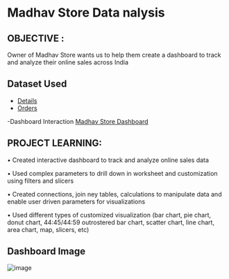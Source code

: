 # Madhav Store Data nalysis
## OBJECTIVE :
 Owner of Madhav Store wants us to help them create a dashboard to track and analyze their online sales across India

## Dataset Used
- <a href="https://github.com/Yash1910-03/DATA-ANALYSIS-DASH-BOARD/blob/main/Details.csv">Details </a>
- <a href="https://github.com/Yash1910-03/DATA-ANALYSIS-DASH-BOARD/blob/main/Orders.csv">Orders </a>

-Dashboard Interaction  <a href="https://github.com/Yash1910-03/DATA-ANALYSIS-DASH-BOARD/blob/main/P1.pbix">Madhav Store Dashboard </a>

## PROJECT LEARNING:

• Created interactive dashboard to track and analyze online sales data

• Used complex parameters to drill down in worksheet and customization using filters and slicers

• Created connections, join ney tables, calculations to manipulate data and enable user driven parameters for visualizations

• Used different types of customized visualization (bar chart, pie chart, donut chart, 44:45/44:59 outrostered bar chart, scatter chart, line chart, area chart, map, slicers, etc)

## Dashboard Image
![image](https://github.com/user-attachments/assets/f3ea3893-df33-4828-88e7-265e5671e848)
